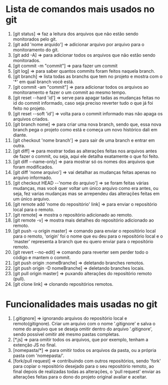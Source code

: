 # Lista de comandos mais usados no git

1. [git status] => faz a leitura dos arquivos que não estão sendo monitorados pelo git. 
2. [git add 'nome arquido'] => adicionar arquivo por arquivo para o monitoramento do git.
3. [git add -A] => para adicionar todos os arquivos que não estão sendo monitorados.
4. [git commit -m "commit"] => para fazer um commit
5. [git log] => para saber quantos commits foram feitos naquela branch.
6. [git branch] => lista todas as branchs que tem no projeto e mostra com o '*' em qual branch você está.
7. [git commit -am "commit"] => para adicionar todos os arquivos ao monitoramento e fazer o um commit ao mesmo tempo.
8. [git reset --hard 'id'] => serve para apagar tadas as mudanças feitas no id do commit informado, caso seja preciso reverter tudo o que já foi feito no projeto.  
9. [git reset --soft 'id'] => volta para o commit informado mas não apaga os arquivos criados.
10. [git branch nome] => para criar uma nova branch, sendo que, essa nova branch pega o projeto como está e começa um novo histórico dali em diante.
11. [git checkout 'nome branch'] => para sair de uma branch e entrar em outra.
12. [git diff] => para mostrar todas as alterações feitas nos arquivos antes de fazer o commit, ou seja, aqui ele detalha exatamente o que foi feito.
13. [git diff --name-only] => para mostrar só os nomes dos arquivos que foram modificados.
14. [git diff 'nome arquivo'] => vai detalhar as mudanças feitas apenas no arquivo informado.
15. [git checkout HEAD --'nome do arquivo'] => se foram feitas várias mudanças, mas você quer voltar um único arquivo como era antes, ou seja, fez varias mudanças mas se arrependeu das alterações feitas em um único arquivo.
16. [git remote add 'nome do repositório' link] => para enviar o repositório local para o remoto.
17. [git remote] => mostra o repositório adicionado ao remoto.
18. [git remote -v] => mostra mais detalhes do repositório adicionado ao remoto.
19. [git push -u origin master] => comando para enviar o repositório local para o remoto, 'origin' foi o nome que eu deu para o repositório local e o 'master' representa a branch que eu quero enviar para o repositório remoto.
20. [git revert --no-edit] => comando para reverter sem perder todo o código e mantem o commit.
21. [git push origin :nomeBranche] => deletando branches remotos.
22. [git push origin -D nomeBranche] => deletando branches locais.
23. [git pull origin master] => puxando alterações do repositório remoto (pull).
24. [git clone link] => clonando repositórios remotos.

# Funcionalidades mais usadas no git
1. [.gitignore] => ignorando arquivos do repositório local e remoto(gitignore). Criar um arquivo com o nome '.gitignore' e salva o nome do arquivo que se deseja omitir dentro do arquivo '.gitignore', sendo possível omitir até mesmo pastas completas.
2. [*.js] => para omitir todos os arquivos, que por exemplo, tenham a extenção JS no final.
3. [nomepasta/*] => para omitir todos os arquivos da pasta, ou a própria pasta com 'nomepasta/'.
4. [fork/pull request] => contribuindo com outros repositórios, sendo 'fork' para copiar o repositório desejado para o seu repositório remoto, ao final  depois de realizadas todas as alterações, o 'pull request' enviar as alterações feitas para o dono do projeto original avaliar e aceitar.